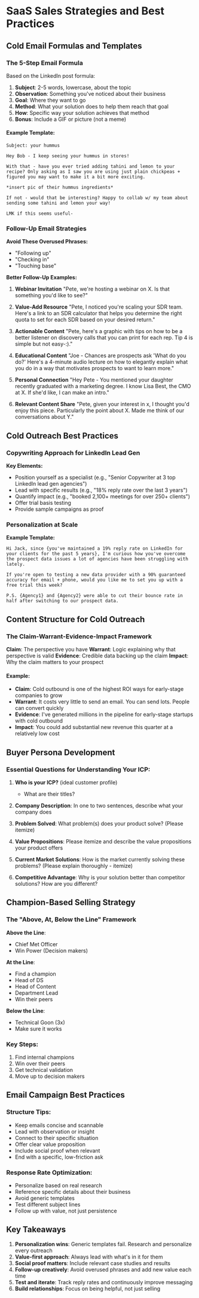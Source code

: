 # SaaS Sales Strategies and Best Practices

## Cold Email Formulas and Templates

### The 5-Step Email Formula
Based on the LinkedIn post formula:

1. **Subject**: 2-5 words, lowercase, about the topic
2. **Observation**: Something you've noticed about their business
3. **Goal**: Where they want to go
4. **Method**: What your solution does to help them reach that goal
5. **How**: Specific way your solution achieves that method
6. **Bonus**: Include a GIF or picture (not a meme)

#### Example Template:
```
Subject: your hummus

Hey Bob - I keep seeing your hummus in stores!

With that - have you ever tried adding tahini and lemon to your recipe? Only asking as I saw you are using just plain chickpeas + figured you may want to make it a bit more exciting.

*insert pic of their hummus ingredients*

If not - would that be interesting? Happy to collab w/ my team about sending some tahini and lemon your way!

LMK if this seems useful-
```

### Follow-Up Email Strategies

**Avoid These Overused Phrases:**
- "Following up"
- "Checking in"
- "Touching base"

**Better Follow-Up Examples:**

1. **Webinar Invitation**
   "Pete, we're hosting a webinar on X. Is that something you'd like to see?"

2. **Value-Add Resource**
   "Pete, I noticed you're scaling your SDR team. Here's a link to an SDR calculator that helps you determine the right quota to set for each SDR based on your desired return."

3. **Actionable Content**
   "Pete, here's a graphic with tips on how to be a better listener on discovery calls that you can print for each rep. Tip 4 is simple but not easy-:)."

4. **Educational Content**
   "Joe - Chances are prospects ask 'What do you do?' Here's a 4-minute audio lecture on how to elegantly explain what you do in a way that motivates prospects to want to learn more."

5. **Personal Connection**
   "Hey Pete - You mentioned your daughter recently graduated with a marketing degree. I know Lisa Best, the CMO at X. If she'd like, I can make an intro."

6. **Relevant Content Share**
   "Pete, given your interest in x, I thought you'd enjoy this piece. Particularly the point about X. Made me think of our conversations about Y."

## Cold Outreach Best Practices

### Copywriting Approach for LinkedIn Lead Gen

**Key Elements:**
- Position yourself as a specialist (e.g., "Senior Copywriter at 3 top LinkedIn lead gen agencies")
- Lead with specific results (e.g., "18% reply rate over the last 3 years")
- Quantify impact (e.g., "booked 2,100+ meetings for over 250+ clients")
- Offer trial basis testing
- Provide sample campaigns as proof

### Personalization at Scale

**Example Template:**
```
Hi Jack, since {you've maintained a 19% reply rate on LinkedIn for your clients for the past 5 years}, I'm curious how you've overcome the prospect data issues a lot of agencies have been struggling with lately.

If you're open to testing a new data provider with a 90% guaranteed accuracy for email + phone, would you like me to set you up with a free trial this week?

P.S. {Agency1} and {Agency2} were able to cut their bounce rate in half after switching to our prospect data.
```

## Content Structure for Cold Outreach

### The Claim-Warrant-Evidence-Impact Framework

**Claim**: The perspective you have
**Warrant**: Logic explaining why that perspective is valid
**Evidence**: Credible data backing up the claim
**Impact**: Why the claim matters to your prospect

#### Example:
- **Claim**: Cold outbound is one of the highest ROI ways for early-stage companies to grow
- **Warrant**: It costs very little to send an email. You can send lots. People can convert quickly
- **Evidence**: I've generated millions in the pipeline for early-stage startups with cold outbound
- **Impact**: You could add substantial new revenue this quarter at a relatively low cost

## Buyer Persona Development

### Essential Questions for Understanding Your ICP:

1. **Who is your ICP?** (ideal customer profile)
   - What are their titles?

2. **Company Description**: In one to two sentences, describe what your company does

3. **Problem Solved**: What problem(s) does your product solve? (Please itemize)

4. **Value Propositions**: Please itemize and describe the value propositions your product offers

5. **Current Market Solutions**: How is the market currently solving these problems? (Please explain thoroughly - itemize)

6. **Competitive Advantage**: Why is your solution better than competitor solutions? How are you different?

## Champion-Based Selling Strategy

### The "Above, At, Below the Line" Framework

**Above the Line**:
- Chief Met Officer
- Win Power (Decision makers)

**At the Line**:
- Find a champion
- Head of DS
- Head of Content
- Department Lead
- Win their peers

**Below the Line**:
- Technical Goon (3x)
- Make sure it works

### Key Steps:
1. Find internal champions
2. Win over their peers
3. Get technical validation
4. Move up to decision makers

## Email Campaign Best Practices

### Structure Tips:
- Keep emails concise and scannable
- Lead with observation or insight
- Connect to their specific situation
- Offer clear value proposition
- Include social proof when relevant
- End with a specific, low-friction ask

### Response Rate Optimization:
- Personalize based on real research
- Reference specific details about their business
- Avoid generic templates
- Test different subject lines
- Follow up with value, not just persistence

## Key Takeaways

1. **Personalization wins**: Generic templates fail. Research and personalize every outreach
2. **Value-first approach**: Always lead with what's in it for them
3. **Social proof matters**: Include relevant case studies and results
4. **Follow-up creatively**: Avoid overused phrases and add new value each time
5. **Test and iterate**: Track reply rates and continuously improve messaging
6. **Build relationships**: Focus on being helpful, not just selling